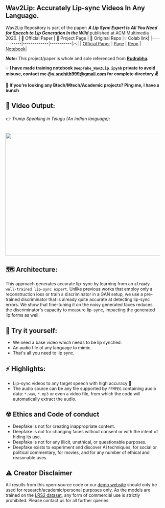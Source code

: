 ##  Wav2Lip: Accurately Lip-sync Videos In Any Language. 

Wav2Lip Repository is part of the paper: <i><b>A Lip Sync Expert Is All You Need for Speech to Lip Generation In the Wild</b></i> published at ACM Multimedia 2020.
|    🧾 Official Paper    |   📑 Project Page   |   🔑 Original Repo |💡 Colab link|
  |------------|-------------|-----------|:-:|
| [Official Paper](https://arxiv.org/abs/2008.10010) | [Page](http://cvit.iiit.ac.in/research/projects/cvit-projects/a-lip-sync-expert-is-all-you-need-for-speech-to-lip-generation-in-the-wild/) | [Repo](https://github.com/Rudrabha/Wav2Lip) | [Notebook](https://colab.research.google.com/drive/1JOxpeVj-7LE48mMEF59uhjcbBQzmW2lj?usp=sharing)|

<b><i>Note:</i></b> This project/paper is whole and sole referenced from <b>[Rudrabha](https://github.com/Rudrabha/Wav2Lip)</b>.<br>

💡 **I have made training notebook `DeepFake_Wav2Lip.ipynb` private to avoid misuse, contact me @v.snehith999@gmail.com for complete directory ✌**<br>

🔑 **If you're looking any Btech/Mtech/Academic projects? Ping me, I have a bunch**

**🧠 Video Output:**
---------
###### 👉 Trump Speaking in Telugu (An Indian language):<br>

[<img src="https://github.com/snehitvaddi/Deepfake-using-Wave2Lip/blob/main/Audio%20and%20Video/0-video.gif" width=600 height=400>](https://www.youtube.com/watch?v=D3b7RwuNEWQ)

**🗺 Architecture:**
---------
This approach generates accurate lip-sync by learning from an ``already well-trained lip-sync expert``. Unlike previous works that employ only a reconstruction loss or train a discriminator in a GAN setup, we use a pre-trained discriminator that is already quite accurate at detecting lip-sync errors. We show that fine-tuning it on the noisy generated faces reduces the discriminator's capacity to measure lip-sync, impacting the generated lip forms as well.

**🔧 Try it yourself:**
---------
- We need a base video which needs to be lip synched.
- An audio file of any language to mimic.
- That's all you need to lip sync.

**⚡ Highlights:**
----------
 - Lip-sync videos to any target speech with high accuracy :100:
 - The audio source can be any file supported by `FFMPEG` containing audio data: `*.wav`, `*.mp3` or even a video file, from which the code will automatically extract the audio.
 
**☢ Ethics and Code of conduct**
--------
* Deepfake is not for creating inappropriate content.
* Deepfake is not for changing faces without consent or with the intent of hiding its use.
* Deepfake is not for any illicit, unethical, or questionable purposes.
* Deepfake exists to experiment and discover AI techniques, for social or political commentary, for movies, and for any number of ethical and reasonable uses.

**⚠ Creator Disclaimer**
--------
All results from this open-source code or our [demo website](https://bhaasha.iiit.ac.in/lipsync) should only be used for research/academic/personal purposes only. As the models are trained on the <a href="http://www.robots.ox.ac.uk/~vgg/data/lip_reading/lrs2.html">LRS2 dataset</a>, any form of commercial use is strictly prohibited. Please contact us for all further queries.  
